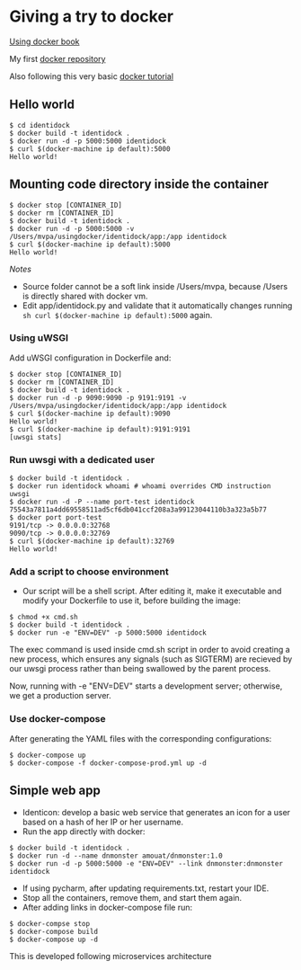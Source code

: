 # Giving a try to docker

[Using docker book](https://www.safaribooksonline.com/library/view/using-docker)

My first [docker repository](https://hub.docker.com/r/vpelalo/docker-whale)

Also following this very basic [docker tutorial](https://docs.docker.com/mac)

## Hello world

```shell
$ cd identidock
$ docker build -t identidock .
$ docker run -d -p 5000:5000 identidock
$ curl $(docker-machine ip default):5000
Hello world!
```


## Mounting code directory inside the container

```shell
$ docker stop [CONTAINER_ID]
$ docker rm [CONTAINER_ID]
$ docker build -t identidock .
$ docker run -d -p 5000:5000 -v /Users/mvpa/usingdocker/identidock/app:/app identidock
$ curl $(docker-machine ip default):5000
Hello world!
```

*Notes*
* Source folder cannot be a soft link inside /Users/mvpa, because /Users is directly shared with docker vm.
* Edit app/identidock.py and validate that it automatically changes running ```sh curl $(docker-machine ip default):5000``` again.


### Using uWSGI

Add uWSGI configuration in Dockerfile and:

```shell
$ docker stop [CONTAINER_ID]
$ docker rm [CONTAINER_ID]
$ docker build -t identidock .
$ docker run -d -p 9090:9090 -p 9191:9191 -v /Users/mvpa/usingdocker/identidock/app:/app identidock
$ curl $(docker-machine ip default):9090
Hello world!
$ curl $(docker-machine ip default):9191:9191
[uwsgi stats]
```

### Run uwsgi with a dedicated user

```shell
$ docker build -t identidock .
$ docker run identidock whoami # whoami overrides CMD instruction
uwsgi
$ docker run -d -P --name port-test identidock
75543a7811a4dd69558511ad5cf6db041ccf208a3a99123044110b3a323a5b77
$ docker port port-test
9191/tcp -> 0.0.0.0:32768
9090/tcp -> 0.0.0.0:32769
$ curl $(docker-machine ip default):32769
Hello world!
```

### Add a script to choose environment

* Our script will be a shell script. After editing it, make it executable and modify your Dockerfile to use it, before building the image:

```shell
$ chmod +x cmd.sh
$ docker build -t identidock .
$ docker run -e "ENV=DEV" -p 5000:5000 identidock
```

The exec command is used inside cmd.sh script in order to avoid creating a new process, which ensures any signals (such as SIGTERM) are recieved by our uwsgi process rather than being swallowed by the parent process.

Now, running with -e "ENV=DEV" starts a development server; otherwise, we get a production server.

### Use docker-compose
After generating the YAML files with the corresponding configurations:

```shell
$ docker-compose up
$ docker-compose -f docker-compose-prod.yml up -d
```

## Simple web app

* Identicon: develop a basic web service that generates an icon for a user based on a hash of her IP or her username.
* Run the app directly with docker:

```shell
$ docker build -t identidock .
$ docker run -d --name dnmonster amouat/dnmonster:1.0
$ docker run -d -p 5000:5000 -e "ENV=DEV" --link dnmonster:dnmonster identidock
```
* If using pycharm, after updating requirements.txt, restart your IDE.
* Stop all the containers, remove them, and start them again.
* After adding links in docker-compose file run:

```shell
$ docker-compse stop
$ docker-compose build
$ docker-compose up -d
```

This is developed following microservices architecture

